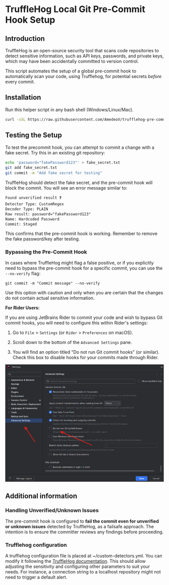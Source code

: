 # TruffleHog Local Git Pre-Commit Hook Setup

## Introduction

TruffleHog is an open-source security tool that scans code repositories to detect sensitive information, such as API keys, passwords, and private keys, which may have been accidentally committed to version control.  

This script automates the setup of a global pre-commit hook to automatically scan your code, using Trufflehog, for potential secrets *before* every commit.

## Installation

Run this helper script in any bash shell (Windows/Linux/Mac). 

```bash
curl -sSL https://raw.githubusercontent.com/AmedeoV/trufflehog-pre-commit-hook/refs/heads/main/truffleHog-local-git-pre-hook.sh | bash
```


## Testing the Setup

To test the precommit hook, you can attempt to commit a change with a fake secret. Try this in an existing git repository:

```bash
echo 'password="fakePassword123"' > fake_secret.txt
git add fake_secret.txt
git commit -m "Add fake secret for testing"
```

TruffleHog should detect the fake secret, and the pre-commit hook will block the commit. You will see an error message similar to:

```
Found unverified result ❓
Detector Type: CustomRegex
Decoder Type: PLAIN
Raw result: password="fakePassword123"
Name: Hardcoded Password
Commit: Staged
```

This confirms that the pre-commit hook is working. Remember to remove the fake password/key after testing.

### Bypassing the Pre-Commit Hook

In cases where TruffleHog might flag a false positive, or if you explicitly need to bypass the pre-commit hook for a specific commit, you can use the `--no-verify` flag:

```
git commit -m "Commit message" --no-verify
```

Use this option with caution and only when you are certain that the changes do not contain actual sensitive information.

**For Rider Users:**

If you are using JetBrains Rider to commit your code and wish to bypass Git commit hooks, you will need to configure this within Rider's settings:

1.  Go to `File` > `Settings` (or `Rider` > `Preferences` on macOS).

2.  Scroll down to the bottom of the `Advanced Settings` pane.

3.  You will find an option titled "Do not run Git commit hooks" (or similar). Check this box to disable hooks for your commits made through Rider.

![rider-no-verify.png](rider-no-verify.png)

## Additional information

### Handling Unverified/Unknown Issues

The pre-commit hook is configured to **fail the commit even for unverified or unknown issues** detected by TruffleHog, as a failsafe approach. The intention is to ensure the committer reviews any findings before proceeding. 

### Trufflehog configuration

A trufflehog configuration file is placed at ~/custom-detectors.yml. You can modify it following the [TruffleHog documentation](https://docs.trufflesecurity.com/configuration-file-reference). This should allow adjusting the sensitivity and configuring other parameters to suit your needs. For instance, a connection string to a localhost repository might not need to trigger a default alert.
